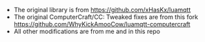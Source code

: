 * The original library is from https://github.com/xHasKx/luamqtt
* The original ComputerCraft/CC: Tweaked fixes are from this fork https://github.com/WhyKickAmooCow/luamqtt-computercraft
* All other modifications are from me and in this repo
